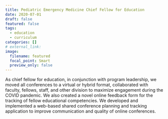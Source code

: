 ```yaml
---
title: Pediatric Emergency Medicine Chief Fellow for Education
date: 2020-07-01
draft: false
featured: false
tags:
  - education
  - curriculum
categories: []
# external_link:
image:
  filename: featured
  focal_point: Smart
  preview_only: false
---
```

As chief fellow for education, in conjunction with program leadership, we moved all conferences to a virtual or hybrid format, collaborated with faculty, fellows, staff, and other division to maximize engagement during the COVID pandemic. We also created a novel online feedback form for the tracking of fellow educational competencies. We developed and implemented a web-based shared conference planning and tracking application to improve communication and quality of online conferences.
